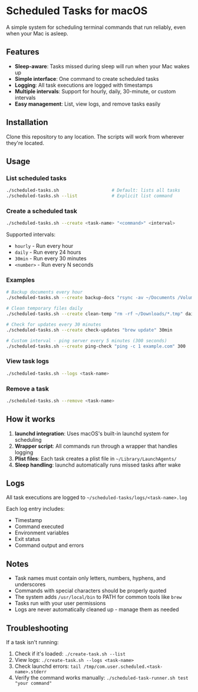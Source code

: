 # Scheduled Tasks for macOS

A simple system for scheduling terminal commands that run reliably, even when your Mac is asleep.

## Features

- **Sleep-aware**: Tasks missed during sleep will run when your Mac wakes up
- **Simple interface**: One command to create scheduled tasks
- **Logging**: All task executions are logged with timestamps
- **Multiple intervals**: Support for hourly, daily, 30-minute, or custom intervals
- **Easy management**: List, view logs, and remove tasks easily

## Installation

Clone this repository to any location. The scripts will work from wherever they're located.

## Usage

### List scheduled tasks

```bash
./scheduled-tasks.sh                    # Default: lists all tasks
./scheduled-tasks.sh --list             # Explicit list command
```

### Create a scheduled task

```bash
./scheduled-tasks.sh --create <task-name> "<command>" <interval>
```

Supported intervals:
- `hourly` - Run every hour
- `daily` - Run every 24 hours  
- `30min` - Run every 30 minutes
- `<number>` - Run every N seconds

### Examples

```bash
# Backup documents every hour
./scheduled-tasks.sh --create backup-docs "rsync -av ~/Documents /Volumes/Backup/" hourly

# Clean temporary files daily
./scheduled-tasks.sh --create clean-temp "rm -rf ~/Downloads/*.tmp" daily

# Check for updates every 30 minutes
./scheduled-tasks.sh --create check-updates "brew update" 30min

# Custom interval - ping server every 5 minutes (300 seconds)
./scheduled-tasks.sh --create ping-check "ping -c 1 example.com" 300
```

### View task logs

```bash
./scheduled-tasks.sh --logs <task-name>
```

### Remove a task

```bash
./scheduled-tasks.sh --remove <task-name>
```

## How it works

1. **launchd integration**: Uses macOS's built-in launchd system for scheduling
2. **Wrapper script**: All commands run through a wrapper that handles logging
3. **Plist files**: Each task creates a plist file in `~/Library/LaunchAgents/`
4. **Sleep handling**: launchd automatically runs missed tasks after wake

## Logs

All task executions are logged to `~/scheduled-tasks/logs/<task-name>.log`

Each log entry includes:
- Timestamp
- Command executed
- Environment variables
- Exit status
- Command output and errors

## Notes

- Task names must contain only letters, numbers, hyphens, and underscores
- Commands with special characters should be properly quoted
- The system adds `/usr/local/bin` to PATH for common tools like `brew`
- Tasks run with your user permissions
- Logs are never automatically cleaned up - manage them as needed

## Troubleshooting

If a task isn't running:
1. Check if it's loaded: `./create-task.sh --list`
2. View logs: `./create-task.sh --logs <task-name>`
3. Check launchd errors: `tail /tmp/com.user.scheduled.<task-name>.stderr`
4. Verify the command works manually: `./scheduled-task-runner.sh test "your command"`
